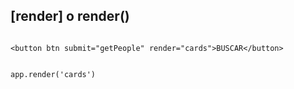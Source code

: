 ## [render] o render()

```

<button btn submit="getPeople" render="cards">BUSCAR</button>

```

```

app.render('cards')

```
